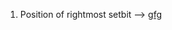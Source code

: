 1. Position of rightmost setbit --> <a href="https://www.geeksforgeeks.org/position-of-rightmost-set-bit/">gfg</a>
